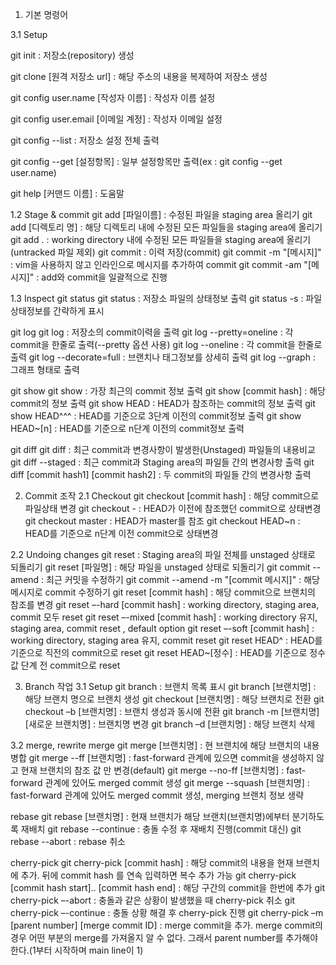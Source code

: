   1. 기본 명령어
    
  3.1 Setup
  
  git init : 저장소(repository) 생성
  
  git clone [원격 저장소 url] : 해당 주소의 내용을 복제하여 저장소 생성
  
  git config user.name [작성자 이름] : 작성자 이름 설정
  
  git config user.email [이메일 계정] : 작성자 이메일 설정
  
  git config --list : 저장소 설정 전체 출력
  
  git config --get [설정항목] : 일부 설정항목만 출력(ex : git config --get user.name)
  
  git help [커맨드 이름] : 도움말

  1.2 Stage & commit
git add [파일이름] : 수정된 파일을 staging area 올리기
git add [디렉토리 명] : 해당 디렉토리 내에 수정된 모든 파일들을 staging area에 올리기
git add . : working directory 내에 수정된 모든 파일들을 staging area에 올리기 (untracked 파일 제외)
git commit : 이력 저장(commit)
git commit -m "[메시지]" : vim을 사용하지 않고 인라인으로 메시지를 추가하여 commit
git commit -am "[메시지]" : add와 commit을 일괄적으로 진행

  1.3 Inspect
git status
git status : 저장소 파일의 상태정보 출력
git status -s : 파일 상태정보를 간략하게 표시

git log
git log : 저장소의 commit이력을 출력
git log --pretty=oneline : 각 commit을 한줄로 출력(--pretty 옵션 사용)
git log --oneline : 각 commit을 한줄로 출력
git log --decorate=full : 브랜치나 태그정보를 상세히 출력
git log --graph : 그래프 형태로 출력

git show
git show : 가장 최근의 commit 정보 출력
git show [commit hash] : 해당 commit의 정보 출력
git show HEAD : HEAD가 참조하는 commit의 정보 출력
git show HEAD^^^ : HEAD를 기준으로 3단계 이전의 commit정보 출력
git show HEAD~[n] : HEAD를 기준으로 n단계 이전의 commit정보 출력

git diff
git diff : 최근 commit과 변경사항이 발생한(Unstaged) 파일들의 내용비교
git diff --staged : 최근 commit과 Staging area의 파일들 간의 변경사항 출력
git diff [commit hash1] [commit hash2] : 두 commit의 파일들 간의 변경사항 출력

2. Commit 조작
  2.1 Checkout
git checkout [commit hash] : 해당 commit으로 파일상태 변경
git checkout - : HEAD가 이전에 참조했던 commit으로 상태변경
git checkout master : HEAD가 master를 참조
git checkout HEAD~n : HEAD를 기준으로 n단계 이전 commit으로 상태변경

  2.2 Undoing changes
git reset : Staging area의 파일 전체를 unstaged 상태로 되돌리기
git reset [파일명] : 해당 파일을 unstaged 상태로 되돌리기
git commit --amend : 최근 커밋을 수정하기
git commit --amend -m "[commit 메시지]" : 해당 메시지로 commit 수정하기
git reset [commit hash] : 해당 commit으로 브랜치의 참조를 변경
git reset –-hard [commit hash] : working directory, staging area, commit 모두 reset
git reset –-mixed [commit hash] : working directory 유지, staging area, commit reset , default option
git reset –-soft [commit hash] : working directory, staging area 유지, commit reset
git reset HEAD^ : HEAD를 기준으로 직전의 commit으로 reset
git reset HEAD~[정수] : HEAD를 기준으로 정수 값 단계 전 commit으로 reset

3. Branch 작업
  3.1 Setup
git branch : 브랜치 목록 표시
git branch [브랜치명] : 해당 브랜치 명으로 브랜치 생성
git checkout [브랜치명] : 해당 브랜치로 전환
git checkout –b [브랜치명] : 브랜치 생성과 동시에 전환
git branch -m [브랜치명] [새로운 브랜치명] : 브랜치명 변경
git branch –d [브랜치명] : 해당 브랜치 삭제

  3.2 merge, rewrite
merge
git merge [브랜치명] : 현 브랜치에 해당 브랜치의 내용 병합
git merge --ff [브랜치명] : fast-forward 관계에 있으면 commit을 생성하지 않고 현재 브랜치의 참조 값 만 변경(default)
git merge --no-ff [브랜치명] : fast-forward 관계에 있어도 merged commit 생성
git merge --squash [브랜치명] : fast-forward 관계에 있어도 merged commit 생성, merging 브랜치 정보 생략

rebase
git rebase [브랜치명] : 현재 브랜치가 해당 브랜치(브랜치명)에부터 분기하도록 재배치
git rebase --continue : 충돌 수정 후 재배치 진행(commit 대신)
git rebase --abort : rebase 취소

cherry-pick
git cherry-pick [commit hash] : 해당 commit의 내용을 현재 브랜치에 추가. 뒤에 commit hash 를 연속 입력하면 복수 추가 가능
git cherry-pick [commit hash start].. [commit hash end] : 해당 구간의 commit을 한번에 추가
git cherry-pick –-abort : 충돌과 같은 상황이 발생했을 때 cherry-pick 취소
git cherry-pick –-continue : 충돌 상황 해결 후 cherry-pick 진행
git cherry-pick –m [parent number] [merge commit ID] : merge commit을 추가. merge commit의 경우 어떤 부분의 merge를 가져올지 알 수 없다. 그래서 parent number를 추가해야 한다.(1부터 시작하며 main line이 1)
